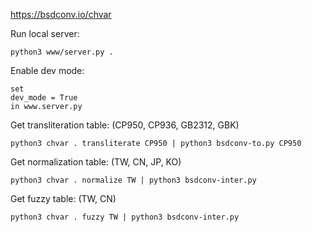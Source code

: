 https://bsdconv.io/chvar

Run local server:
```
python3 www/server.py .
```

Enable dev mode:
```
set
dev_mode = True
in www.server.py
```

Get transliteration table: (CP950, CP936, GB2312, GBK)
```
python3 chvar . transliterate CP950 | python3 bsdconv-to.py CP950
```


Get normalization table: (TW, CN, JP, KO)
```
python3 chvar . normalize TW | python3 bsdconv-inter.py
```


Get fuzzy table: (TW, CN)
```
python3 chvar . fuzzy TW | python3 bsdconv-inter.py
```
